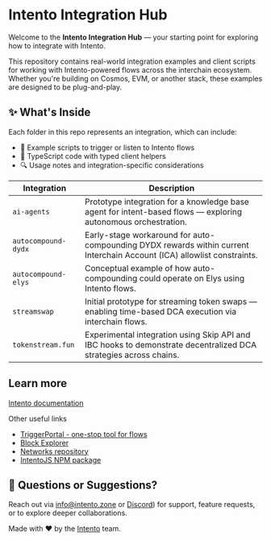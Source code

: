 
# Intento Integration Hub

Welcome to the **Intento Integration Hub** — your starting point for exploring how to integrate with Intento.

This repository contains real-world integration examples and client scripts for working with Intento-powered flows across the interchain ecosystem. Whether you're building on Cosmos, EVM, or another stack, these examples are designed to be plug-and-play.

## ✨ What's Inside

Each folder in this repo represents an integration, which can include:

- 📁 Example scripts to trigger or listen to Intento flows
- 📘 TypeScript code with typed client helpers
- 🔍 Usage notes and integration-specific considerations

| Integration | Description |
|-------------|-------------|
| `ai-agents` | Prototype integration for a knowledge base agent for intent-based flows — exploring autonomous orchestration. |
| `autocompound-dydx` | Early-stage workaround for auto-compounding DYDX rewards within current Interchain Account (ICA) allowlist constraints. |
| `autocompound-elys` | Conceptual example of how auto-compounding could operate on Elys using Intento flows. |
| `streamswap` | Initial prototype for streaming token swaps — enabling time-based DCA execution via interchain flows. |
| `tokenstream.fun` | Experimental integration using Skip API and IBC hooks to demonstrate decentralized DCA strategies across chains. |

## Learn more

[Intento documentation](https://docs.intento.zone)

Other useful links

- [TriggerPortal - one-stop tool for flows](https://triggerportal.zone/)
- [Block Explorer](https://explorer.intento.zone/)
- [Networks repository](https://github.com/trstlabs/networks)
- [IntentoJS NPM package](https://www.npmjs.com/package/intentojs)

## 📮 Questions or Suggestions?

Reach out via [info@intento.zone](mailto:info@intento.zone) or [Discord](https://discord.gg/hsVf9sYyZW)) for support, feature requests, or to explore deeper collaborations.

Made with ❤️ by the [Intento](https://intento.zone) team.
